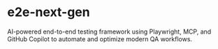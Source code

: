 # e2e-next-gen
AI-powered end-to-end testing framework using Playwright, MCP, and GitHub Copilot to automate and optimize modern QA workflows.
